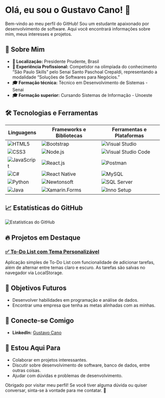 # Olá, eu sou o Gustavo Cano! 👋

Bem-vindo ao meu perfil do GitHub! Sou um estudante apaixonado por desenvolvimento de software. Aqui você encontrará informações sobre mim, meus interesses e projetos.

## 🚀 Sobre Mim

- **📍 Localização:** Presidente Prudente, Brasil
- **💼 Experiência Profissional:** Competidor na olimpíada do conhecimento “São Paulo Skills” pelo Senai Santo Paschoal Crepaldi, representando a modalidade “Soluções de Softwares para Negócios.”
- **🎓 Formação técnica:** Técnico em Desenvolvimento de Sistemas - Senai
- **🎓 Formação superior:** Cursando Sistemas de Informação - Unoeste
  

## 🛠️ Tecnologias e Ferramentas

| Linguagens               | Frameworks e Bibliotecas       | Ferramentas e Plataformas       |
|-------------------------|---------------------------------|----------------------------------|
| ![HTML5](https://img.shields.io/badge/HTML5-E34F26?style=flat-square&logo=html5&logoColor=white)   | ![Bootstrap](https://img.shields.io/badge/Bootstrap-563D7C?style=flat-square&logo=bootstrap&logoColor=white) | ![Visual Studio](https://img.shields.io/badge/Visual%20Studio-5C2D91?style=flat-square&logo=visualstudio&logoColor=white)  |
| ![CSS3](https://img.shields.io/badge/CSS3-1572B6?style=flat-square&logo=css3&logoColor=white)       | ![Node.js](https://img.shields.io/badge/Node.js-339933?style=flat-square&logo=nodedotjs&logoColor=white) | ![Visual Studio Code](https://img.shields.io/badge/Visual%20Studio%20Code-007ACC?style=flat-square&logo=visualstudiocode&logoColor=white) |
| ![JavaScript](https://img.shields.io/badge/JavaScript-F7DF1E?style=flat-square&logo=javascript&logoColor=black) | ![React.js](https://img.shields.io/badge/React.js-61DAFB?style=flat-square&logo=react&logoColor=black) | ![Postman](https://img.shields.io/badge/Postman-FF6C37?style=flat-square&logo=postman&logoColor=white) |
| ![C#](https://img.shields.io/badge/C%23-239120?style=flat-square&logo=csharp&logoColor=white)       | ![React Native](https://img.shields.io/badge/React%20Native-61DAFB?style=flat-square&logo=react&logoColor=black) | ![MySQL](https://img.shields.io/badge/MySQL-4479A1?style=flat-square&logo=mysql&logoColor=white) |
| ![Python](https://img.shields.io/badge/Python-3776AB?style=flat-square&logo=python&logoColor=white)  | ![Newtonsoft](https://img.shields.io/badge/Newtonsoft-00A6D6?style=flat-square&logo=nuget&logoColor=white) | ![SQL Server](https://img.shields.io/badge/SQL%20Server-CC2927?style=flat-square&logo=microsoftsqlserver&logoColor=white) |
| ![Java](https://img.shields.io/badge/Java-007396?style=flat-square&logo=java&logoColor=white)      | ![Xamarin.Forms](https://img.shields.io/badge/Xamarin.Forms-3498DB?style=flat-square&logo=xamarin&logoColor=white) | ![Inno Setup](https://img.shields.io/badge/Inno%20Setup-1D6B94?style=flat-square&logo=inno-setup&logoColor=white) |



## 📈 Estatísticas do GitHub

![Estatísticas do GitHub](https://github-readme-stats.vercel.app/api?username=GCano08&show_icons=true&theme=radical)

## 🔥 Projetos em Destaque

### [✅ To-Do List com Tema Personalizável](https://gcano08.github.io/To-Do-List/)
Aplicação simples de To-Do List com funcionalidade de adicionar tarefas, além de alternar entre temas claro e escuro. As tarefas são salvas no navegador via LocalStorage.

## 🎯 Objetivos Futuros

- Desenvolver habilidades em programação e análise de dados.
- Encontrar uma empresa que tenha as metas alinhadas com as minhas.

## 🤝 Conecte-se Comigo

- **LinkedIn:** [Gustavo Cano](https://www.linkedin.com/in/gustavo-cano-0b99a827a/)

## 💬 Estou Aqui Para

- Colaborar em projetos interessantes.
- Discutir sobre desenvolvimento de software, banco de dados, entre outras coisas.
- Ajudar com dúvidas e problemas de desenvolvimento.

Obrigado por visitar meu perfil! Se você tiver alguma dúvida ou quiser conversar, sinta-se à vontade para me contatar. 🚀
